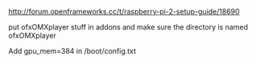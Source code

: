 http://forum.openframeworks.cc/t/raspberry-pi-2-setup-guide/18690

put ofxOMXplayer stuff in addons and make sure the directory is named ofxOMXplayer

Add gpu_mem=384 in /boot/config.txt

